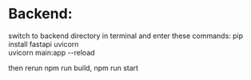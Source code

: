 # Backend:

switch to backend directory in terminal and enter these commands:
pip install fastapi uvicorn  
uvicorn main:app --reload  


then rerun npm run build, npm run start
